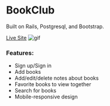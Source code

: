 # BookClub
Built on Rails, Postgresql, and Bootstrap.

[Live Site](http://book-club-rjk.herokuapp.com/)
![gif](app/assets/bookclub.gif)

### Features:
- Sign up/Sign in
- Add books
- Add/edit/delete notes about books
- Favorite books to view together
- Search for books
- Mobile-responsive design

